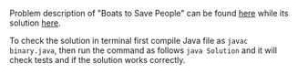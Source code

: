 Problem description of "Boats to Save People" can be found [here](https://leetcode.com/problems/boats-to-save-people/description/) while its solution [here](https://github.com/aurimas13/Solutions-To-Problems/blob/main/LeetCode/Java%20Solutions/Boats%20to%20Save%20People/boats.java).

To check the solution in terminal first compile Java file as `javac binary.java`, then run the command as follows `java Solution` and it will check tests and if the solution works correctly.
